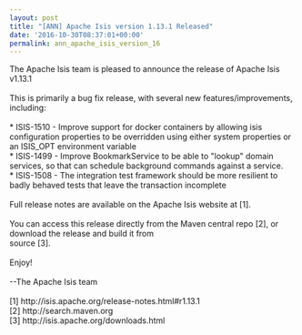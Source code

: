 ```yaml
---
layout: post
title: "[ANN] Apache Isis version 1.13.1 Released"
date: '2016-10-30T08:37:01+00:00'
permalink: ann_apache_isis_version_16
---
```

<div>The Apache Isis team is pleased to announce the release of Apache Isis v1.13.1</div>
  <div><br /></div>
  <div>This is primarily a bug fix release, with several new features/improvements, including:</div>
  <div><br /></div>
  <div>* ISIS-1510 - Improve support for docker containers by allowing isis configuration properties to be overridden using either system properties or an ISIS_OPT environment variable</div>
  <div>* ISIS-1499 - Improve BookmarkService to be able to &quot;lookup&quot; domain services, so that can schedule background commands against a service.</div>
  <div>* ISIS-1508 - The integration test framework should be more resilient to badly behaved tests that leave the transaction incomplete</div>
  <div><br /></div>
  <div>Full release notes are available on the Apache Isis website at [1].</div>
  <div><br /></div>
  <div>You can access this release directly from the Maven central repo [2], or download the release and build it from</div>
  <div>source [3].</div>
  <div><br /></div>
  <div>Enjoy!</div>
  <div><br /></div>
  <div>--The Apache Isis team</div>
  <div><br /></div>
  <div>[1] http://isis.apache.org/release-notes.html#r1.13.1</div>
  <div>[2] http://search.maven.org</div>
  <div>[3] http://isis.apache.org/downloads.html</div>
